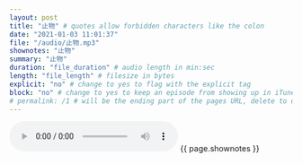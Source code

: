 ```yaml
---
layout: post
title: "止物" # quotes allow forbidden characters like the colon
date: "2021-01-03 11:01:37"
file: "/audio/止物.mp3"
shownotes: "止物"
summary: "止物"
duration: "file_duration" # audio length in min:sec
length: "file_length" # filesize in bytes
explicit: "no" # change to yes to flag with the explicit tag
block: "no" # change to yes to keep an episode from showing up in iTunes
# permalink: /1 # will be the ending part of the pages URL, delete to default to the title
---
```


<audio controls>
<source src="{{site.url}}{{site.baseurl}}{{ page.file }}" type="audio/x-mp3">
Your browser does not support the audio element.
</audio>
{{ page.shownotes }}
